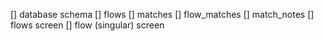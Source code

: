 [] database schema
    [] flows
    [] matches
    [] flow_matches
    [] match_notes
[] flows screen
[] flow (singular) screen
